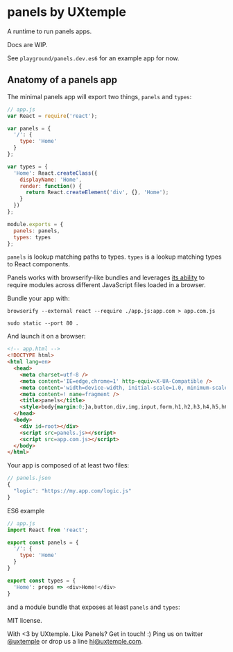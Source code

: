 # panels by UXtemple

A runtime to run panels apps.

Docs are WIP.

See `playground/panels.dev.es6` for an example app for now.

## Anatomy of a panels app

The minimal panels app will export two things, `panels` and `types`:

```js
// app.js
var React = require('react');

var panels = {
  '/': {
    type: 'Home'
  }
};

var types = {
  'Home': React.createClass({
    displayName: 'Home',
    render: function() {
      return React.createElement('div', {}, 'Home');
    }
  })
};

module.exports = {
  panels: panels,
  types: types
};
```

`panels` is lookup matching paths to types.
`types` is a lookup matching types to React components.

Panels works with browserify-like bundles and leverages [its
ability](https://github.com/substack/node-browserify#multiple-bundles) to require modules across
different JavaScript files loaded in a browser.

Bundle your app with:
```
browserify --external react --require ./app.js:app.com > app.com.js
```

```
sudo static --port 80 .
```

And launch it on a browser:
```html
<!-- app.html -->
<!DOCTYPE html>
<html lang=en>
  <head>
    <meta charset=utf-8 />
    <meta content='IE=edge,chrome=1' http-equiv=X-UA-Compatible />
    <meta content='width=device-width, initial-scale=1.0, minimum-scale=1.0, maximum-scale=1.0, user-scalable=no' name=viewport />
    <meta content=! name=fragment />
    <title>panels</title>
    <style>body{margin:0;}a,button,div,img,input,form,h1,h2,h3,h4,h5,h6,h7,nav,label,li,ol,p,span,svg,ul{box-sizing:border-box;position:relative;display:-webkit-flex;display:flex;-webkit-flex-direction:column;flex-direction:column;-webkit-align-items:stretch;align-items:stretch;-webkit-flex-shrink:0;flex-shrink:0;border:0 solid black;margin:0;padding:0;}.panel::-webkit-scrollbar{width:0!important;}</style>
  </head>
  <body>
    <div id=root></div>
    <script src=panels.js></script>
    <script src=app.com.js></script>
  </body>
</html>
```

Your app is composed of at least two files:

```js
// panels.json
{
  "logic": "https://my.app.com/logic.js"
}
```

ES6 example
```js
// app.js
import React from 'react';

export const panels = {
  '/': {
    type: 'Home'
  }
}

export const types = {
  'Home': props => <div>Home!</div>
}
```


and a module bundle that exposes at least `panels` and `types`:


MIT license.

With <3 by UXtemple.
Like Panels? Get in touch! :)
Ping us on twitter [@uxtemple](https://twitter.com/uxtemple) or drop us a line hi@uxtemple.com.
